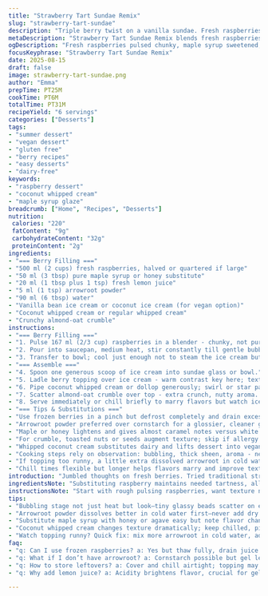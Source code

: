 ```yaml
---
title: "Strawberry Tart Sundae Remix"
slug: "strawberry-tart-sundae"
description: "Triple berry twist on a vanilla sundae. Fresh raspberries swap in, lemon juice adds sharpness. Cornstarch replaced by arrowroot for cleaner finish. Crumble gets mellow almond flour, oats. Sweetened only lightly. Cooked purée hints of popping bubbles, thickens to coat berries and spoon. Assemble with whipped coconut cream for a dairy-free lift. Chill times slightly shifted to avoid over-setting. Recognize bubbling intensity not by timer alone but by thickened shine. Scoops, rosaces, textured rounds. Simple, refreshing, a no-fuss summer treat."
metaDescription: "Strawberry Tart Sundae Remix blends fresh raspberries with maple syrup, arrowroot thickened glaze, creamy coconut whipped cream, and almond-oat crumble chill-ready summer treat."
ogDescription: "Fresh raspberries pulsed chunky, maple syrup sweetened, arrowroot thickened glaze, coconut whipped cream topping, almond-oat crunch. Chill, serve, summer dessert done right."
focusKeyphrase: "Strawberry Tart Sundae Remix"
date: 2025-08-15
draft: false
image: strawberry-tart-sundae.png
author: "Emma"
prepTime: PT25M
cookTime: PT6M
totalTime: PT31M
recipeYield: "6 servings"
categories: ["Desserts"]
tags:
- "summer dessert"
- "vegan dessert"
- "gluten free"
- "berry recipes"
- "easy desserts"
- "dairy-free"
keywords:
- "raspberry dessert"
- "coconut whipped cream"
- "maple syrup glaze"
breadcrumb: ["Home", "Recipes", "Desserts"]
nutrition: 
 calories: "220"
 fatContent: "9g"
 carbohydrateContent: "32g"
 proteinContent: "2g"
ingredients:
- "=== Berry Filling ==="
- "500 ml (2 cups) fresh raspberries, halved or quartered if large"
- "50 ml (3 tbsp) pure maple syrup or honey substitute"
- "20 ml (1 tbsp plus 1 tsp) fresh lemon juice"
- "5 ml (1 tsp) arrowroot powder"
- "90 ml (6 tbsp) water"
- "Vanilla bean ice cream or coconut ice cream (for vegan option)"
- "Coconut whipped cream or regular whipped cream"
- "Crunchy almond-oat crumble"
instructions:
- "=== Berry Filling ==="
- "1. Pulse 167 ml (2/3 cup) raspberries in a blender - chunky, not puree smooth. Add maple syrup, lemon juice, arrowroot powder dissolved in water. Blend quick to combine but keep texture."
- "2. Pour into saucepan, medium heat, stir constantly till gentle bubbling starts, no roaring boil. Watch closely; bubbles like glass beads forming signal thickening. Add remaining raspberries carefully. Heat another 90 seconds, keep stirring or risk scorch. Mixture should shine, coat spatula thickly but flow."
- "3. Transfer to bowl; cool just enough not to steam the ice cream but still warm enough for flavors to spread. Cover, chill minimum 20 minutes or till just cool but not totally set."
- "=== Assemble ==="
- "4. Spoon one generous scoop of ice cream into sundae glass or bowl."
- "5. Ladle berry topping over ice cream - warm contrast key here; texture varied between pulpy fruit and the thickened glaze."
- "6. Pipe coconut whipped cream or dollop generously; swirl or star pattern adds air and bite."
- "7. Scatter almond-oat crumble over top - extra crunch, nutty aroma. Toast crumble first if you can; smells like toasted bread and nuts, invites digging in."
- "8. Serve immediately or chill briefly to marry flavors but watch ice cream melt."
- "=== Tips & Substitutions ==="
- "Use frozen berries in a pinch but defrost completely and drain excess juice or risk watery topping."
- "Arrowroot powder preferred over cornstarch for a glossier, cleaner gel, especially with acidity from lemon juice."
- "Maple or honey lightens and gives almost caramel notes versus white sugar which can be sharper."
- "For crumble, toasted nuts or seeds augment texture; skip if allergy concerns."
- "Whipped coconut cream substitutes dairy and lifts dessert into vegan territory without heavy textures."
- "Cooking steps rely on observation: bubbling, thick sheen, aroma - never purely timers."
- "If topping too runny, a little extra dissolved arrowroot in cold water stirred in and reheated briefly fixes that meltdown."
- "Chill times flexible but longer helps flavors marry and improve texture, especially if using fresh cream."
introduction: "Jumbled thoughts on fresh berries. Tried traditional strawberries but raspberries punched up brightness. Acid bite wakes palate. Switched arrowroot for clean gel, less gluey compared to corn starch. Maple syrup tames sour edges, adds warmth. Watching bubbling bubble - tiny glass beads signals thickening, not just time ticking. Vanilla bean ice cream essential; flavor base simple but enough to build layers. Coconut whipped cream is my go-to – airy, not dense. Crumble crunchy contrast - oats + almond flour, not just plain flour and sugar. Toast crumble gives that nutty scent, makes you want to dig in before dessert proper. This isn't neat plating but rustic charm, uneven dollops, drips on side - honest kitchen work. Chill control stops smushy texture eventually; patience pays off with layered texture. Pie meets sundae meets easy fuss-free dessert. Tried and failed with frozen berries dripping too much liquid - always a balance. Failure builds flavor intuition, trust senses over strict recipe steps."
ingredientsNote: "Substituting raspberry maintains needed tartness, allows for deeper flavor than plain strawberry sometimes over-sweet. Maple syrup instead of refined sugar softens acidity, adds unique floral sweetness, though honey or agave can be used for more varied sweetness profiles. Arrowroot powder handles thickening in acidic environments better than cornstarch; clarity and sheen rare virtues here. Lemon juice critical for brightness and texture balance - modest quantity but determines gel set and flavor lift. Vanilla ice cream option flexible; if coconut or almond milk based, can turn dessert vegan but texture lighter. Whipped coconut cream changes mouthfeel drastically from dairy-based. Crumble recipe leverages almond flour for nutty complexity, replaces traditional flour to respect gluten intolerance without compromising mouthfeel. Toast oats with hint of cinnamon or nutmeg for added warmth if experimenting. Ingredients focus on natural flavors, minimal processing – quality essential here for impact."
instructionsNote: "Start with rough pulsing raspberries, want texture not puree. Dissolve arrowroot powder fully to avoid lumps - I whisk separately in cold water then add to blender step. Heat gently in pan - avoid full tilt boiling to prevent breaking down of fruit and color loss; bubbling around pan edges is your sign. Constant stirring needed - that telltale thickened coat on spatula signals readiness more than stopwatch. Adding remaining raspberries last protects their shape and texture - no mushy mess. Let cool just off-heat temperature inside bowl before chilling; hot syrup on ice cream leads to rapid melting and sad puddles. Assembly quickly done, ice cream scoop then warm-topped glaze, then airy whipped cream immediately for contrast. Crumble sprinkled last to keep crunch sustained, not soggy. Watch dessert’s life carefully during serving; softening will accelerate once warm topping contacts cold ice cream. Keep chill window tight if prepping all in advance. Attention to bubbling texture, shine on spatula, chill timing shifts texture from runny to gelatinous - practice this to nail consistency."
tips:
- "Bubbling stage not just heat but look—tiny glassy beads scatter on edge. Stir constant but gentle, no full boil. That shine on spatula means thick enough. Timing changes, depends on pan size, distribution of heat. Raspberries chunkier, keep texture; puree kills contrast."
- "Arrowroot powder dissolves better in cold water first—never add dry powder directly or get lumps. Keep stirring after adding; if mix too thick, add small water splash. Acid from lemon juice interacts, helps set gel cleanly but can thin if too much."
- "Substitute maple syrup with honey or agave easy but note flavor changes—maple adds subtle caramel notes; honey more floral but thicker. Avoid refined sugar here, could dull brightness. For crumble, almond flour is key—adds nuttiness, keeps gluten-free. Toast oats before mixing; smell changes invite digging in."
- "Coconut whipped cream changes texture dramatically; keep chilled, pipe or dollop fast to keep air light. Dairy whipped cream works too but mouthfeel heavier. Chill crumble separately if prepping ahead else soggy. Timing between chill and serve tight; flavors marry better but topping melts faster."
- "Watch topping runny? Quick fix: mix more arrowroot in cold water, add in small increments reheated briefly. Too thick? Add splash water or lemon juice. Patience needed with cooling; too cold sets too firm, too warm melts ice cream fast. Use senses: smell, look, thickness over timer alone."
faq:
- "q: Can I use frozen raspberries? a: Yes but thaw fully, drain juice well or topping runs watery. Frozen breaks cell structure, loses texture. Push some fresh chunks if possible for bite. Works alright in pinch, just adjust thickening slightly."
- "q: What if I don’t have arrowroot? a: Cornstarch possible but gel less clear, can turn gluey. Tapioca starch makes chewy texture but more sheen. So pick based on your texture priority. Lemon juice also affects clarity so balance starch type carefully."
- "q: How to store leftovers? a: Cover and chill airtight; topping may separate or soften crumble. Can freeze but coconut cream texture changes after thaw. Best fresh within 24 hours. Rewarm topping gently if needed but don’t boil again."
- "q: Why add lemon juice? a: Acidity brightens flavor, crucial for gel set with arrowroot. Too little, topping lacks lift; too much thins mix. Adds fresh zing that battles maple sweetness. Not just flavor, also affects texture balance."

---
```

